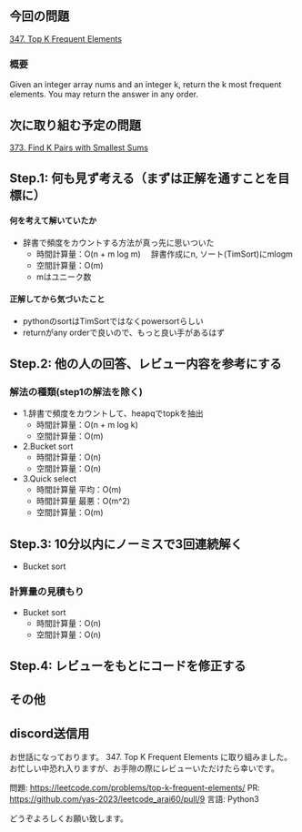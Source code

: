 ## 今回の問題
[347. Top K Frequent Elements](https://leetcode.com/problems/top-k-frequent-elements)

### 概要
Given an integer array nums and an integer k, return the k most frequent elements. You may return the answer in any order.

## 次に取り組む予定の問題
[373. Find K Pairs with Smallest Sums](https://leetcode.com/problems/find-k-pairs-with-smallest-sums)

## Step.1: 何も見ず考える（まずは正解を通すことを目標に）

#### 何を考えて解いていたか
- 辞書で頻度をカウントする方法が真っ先に思いついた
    - 時間計算量：O(n + m log m)　 辞書作成にn, ソート(TimSort)にmlogm
    - 空間計算量：O(m)
    - mはユニーク数

#### 正解してから気づいたこと
- pythonのsortはTimSortではなくpowersortらしい
- returnがany orderで良いので、もっと良い手があるはず

## Step.2: 他の人の回答、レビュー内容を参考にする

### 解法の種類(step1の解法を除く)
- 1.辞書で頻度をカウントして、heapqでtopkを抽出
    - 時間計算量：O(n + m log k)
    - 空間計算量：O(m)
- 2.Bucket sort
    - 時間計算量：O(n)
    - 空間計算量：O(n)
- 3.Quick select
    - 時間計算量 平均：O(m)
    - 時間計算量 最悪：O(m^2)
    - 空間計算量：O(m)

## Step.3: 10分以内にノーミスで3回連続解く
- Bucket sort

### 計算量の見積もり
- Bucket sort
    - 時間計算量：O(n)
    - 空間計算量：O(n)

## Step.4: レビューをもとにコードを修正する

## その他

## discord送信用
お世話になっております。
347. Top K Frequent Elements に取り組みました。
お忙しい中恐れ入りますが、お手隙の際にレビューいただけたら幸いです。

問題: https://leetcode.com/problems/top-k-frequent-elements/
PR: https://github.com/yas-2023/leetcode_arai60/pull/9
言語: Python3

どうぞよろしくお願い致します。
